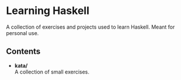 # Learning Haskell

A collection of exercises and projects used to learn Haskell. Meant
for personal use.

## Contents

- **kata/**<br> A collection of small exercises. 
